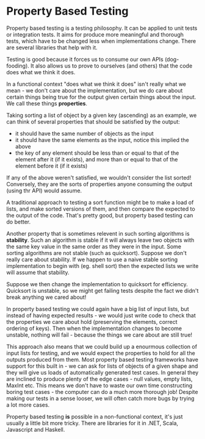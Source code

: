 # Property Based Testing

Property based testing is a testing philosophy. It can be applied to unit tests or integration tests. It aims for produce more meaningful and thorough tests, which have to be changed less when implementations change. There are several libraries that help with it.

Testing is good because it forces us to consume our own APIs (dog-fooding). It also allows us to prove to ourselves (and others) that the code does what we think it does.

In a functional context "does what we think it does" isn't really what we mean - we don't care about the implementation, but we do care about certain things being true for the output given certain things about the input. We call these things __properties__.

Taking sorting a list of object by a given key (ascending) as an example, we can think of several properties that should be satisfied by the output:

- it should have the same number of objects as the input
- it should have the same elements as the input, notice this implied the above
- the key of any element should be less than or equal to that of the element after it (if it exists), and more than or equal to that of the element before it (if it exists)

If any of the above weren't satisfied, we wouldn't consider the list sorted! Conversely, they are the sorts of properties anyone consuming the output (using thr API) would assume.

A traditional approach to testing a sort function might be to make a load of lists, and make sorted versions of them, and then compare the expected to the output of the code. That's pretty good, but property based testing can do better.

Another property that is sometimes relevent in such sorting algorithms is __stability__. Such an algorithm is stable if it will always leave two objects with the same key value in the same order as they were in the input. Some sorting algorithms are not stable (such as quicksort). Suppose we don't really care about stability. If we happen to use a naive stable sorting implementation to begin with (eg. shell sort) then the expected lists we write will assume that stability.

Suppose we then change the implementation to quicksort for efficiency. Quicksort is unstable, so we might get failing tests despite the fact we didn't break anything we cared about!

In property based testing we could again have a big list of input lists, but instead of having expected results - we would just write code to check that the properties we care about hold (preserving the elements, correct ordering of keys). Then when the implementation changes to become unstable, nothing will fail - because the things we care about are still true!

This approach also means that we could build up a enourmous collection of input lists for testing, and we would expect the properties to hold for all the outputs produced from them. Most property based testing frameworks have support for this built in - we can ask for lists of objects of a given shape and they will give us loads of automatically generated test cases. In general they are inclined to produce plenty of the edge cases - null values, empty lists, MaxInt etc. This means we don't have to waste our own time constructing boring test cases - the computer can do a much more thorough job! Despite making our tests in a sense looser, we will often catch more bugs by trying a lot more cases.

Property based testing __is__ possible in a non-functional context, it's just usually a little bit more tricky. There are libraries for it in .NET, Scala, Javascript and Haskell.
